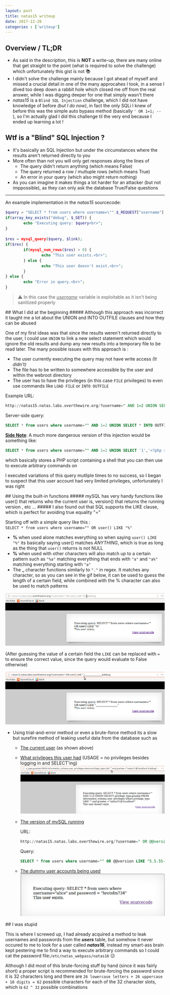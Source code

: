 ```yaml
---
layout: post
title: natas15 writeup
date: 2017-12-28
categories : ['writeup']
---
```

## Overview / TL;DR 
* As said in the description, this is **NOT** a write-up, there are many online that get straight to the point (what is required to solve the challenge) which unfortunately this gist is not :books:
* I didn't solve the challenge mainly because I got ahead of myself and missed a crucial detail in one of the many approcahes I took, in a sense I dived too deep down a rabbit hole which closed me off from the real answer, while I was digging deeper for one that simply wasn't there 
* _natas15_ is a `Blind SQL Injection` challenge, which I did not have knowledge of before *(but I do now)*, in fact the only SQLi I knew of before this was the simple auto bypass method (basically `' OR 1=1; -- `), so I'm actually glad I did this challenge til the very end because I ended up learning a lot !

<div class="divider"></div>

## Wtf is a "Blind" SQL Injection ? 
* It's basically an SQL Injection but under the circumstances where the results aren't returned directly to you
* More often than not you will only get responses along the lines of 
  - The query didn't return anything (which means False)
  - The query returned a row / multuple rows (which means True)
  - An error in your query (which also might return nothing)
* As you can imagine it makes things a lot harder for an attacker (but not imppossible), as they can only ask the database True/False questions

___  

An example implementation in the *natas15* sourcecode:
```php
$query = "SELECT * from users where username=\"".$_REQUEST["username"]."\"";
if(array_key_exists("debug", $_GET)) {
        echo "Executing query: $query<br>";
}

$res = mysql_query($query, $link);
if($res) {
        if(mysql_num_rows($res) > 0) {
                echo "This user exists.<br>";
        } else {
                echo "This user doesn't exist.<br>";
        }
} else {
        echo "Error in query.<br>";
} 
```
> :warning: In this case the *<u>username</u>* variable is exploitable as it isn't being sanitized properly

<div class="divider"></div>
## What I did at the beginning
##### Although this approach was incorrect it taught me a lot about the UNION and INTO OUTFILE clauses and how they can be abused

One of my first ideas was that since the results weren't returned directly to the user, I could use `UNION` to link a new select statement which would ignore the old results and dump any new results into a temporary file to be read later. The many possible issues with this approach is :
* The user currently executing the query may not have write access _(It didn't)_
* The file has to be written to somewhere accessible by the user and within the webroot directory 
* The user has to have the privileges (in this case `FILE` privileges) to even use commands like `LOAD FILE` or `INTO OUTFILE`

Example URL:
```sql
http://natas15.natas.labs.overthewire.org/?username=" AND 1=2 UNION SELECT * INTO OUTFILE '/tmp/out' FROM users ; --
```
Server-side query:
```sql
SELECT * from users where username="" AND 1=2 UNION SELECT * INTO OUTFILE '/tmp/out' FROM users ; -- "
```

**<u>Side Note</u>**: A much more dangerous version of this injection would be something like:
```sql
SELECT * from users where username="" AND 1=2 UNION SELECT '1','<?php system($_GET['cmd']) ?>' INTO OUTFILE '/whateverpath/directory/script.php'; -- 
```
which basically stores a PHP script containing a shell that you can then use to execute arbitrary commands on


I executed variations of this query mutliple times to no success, so I began to suspect that this user account had very limited privileges, unfortunately I was right 

<div class="divider"></div>
## Using the built-in functions
##### mySQL has very handy functions like user() that returns who the current user is, version() that returns the running version , etc ...
##### I also found out that SQL supports the LIKE clause, which is perfect for avoiding true equality "=" 

Starting off with a simple query like this :  
`SELECT * from users where username="" OR user() LIKE "%"`
+  **%** when used alone matches everything so when saying `user() LIKE "%"` its basically saying user() matches _ANYTHING_, which is true as long as the thing that `user()` returns is not NULL
+  **%** when used with other characters will also match up to a certain pattern such as `"%a"` matching everything that ends with `"a"` and `"a%"` matching everything starting with `"a"`
+ The **_** character functions similarly to `"."` in regex. It matches any character, so as you can see in the gif below, it can be used to guess the length of a certain field, while combined with the % character can also be used to match patterns

![Underscore](/assets/images/natas15-1.gif)

(After guessing the value of a certain field the `LIKE` can be replaced with `=` to ensure the correct value, since the query would evaluate to False otherwise)

![Guess](/assets/images/natas15-2.gif)

* Using trial-and-error method or even a brute-force method its a slow but surefire method of leaking useful data from the database such as 
  - <u>The current user</u> (as shown above)
  - <u>What privileges this user had</u> (USAGE = no privileges besides logging in and SELECT'ing)
    ![Usage](/assets/images/natas15-3.gif)
  - <u>The version of mySQL running</u>

     URL: 
     ```sql
     http://natas15.natas.labs.overthewire.org/?username=" OR @@version LIKE "5.5.55-0%2Bdeb8u1& debug (%2B = +)
     ```
     Query: 
     ```sql
     SELECT * from users where username="" OR @@version LIKE "5.5.55-0+deb8u1"
     ```
     
  - <u>The dummy user accounts being used</u>
    ![pw](/assets/images/natas15-4.jpg)
  
  
<div class="divider"></div>
## I was stupid 

This is where I screwed up, I had already acquired a method to leak usernames and passwords from the *__users__* table, but somehow it never occured to me to look for a user called *__natas16__*, instead my smart-ass brain kept pestering me to find a way to execute arbitrary commands so I could cat the password file:`/etc/natas_webpass/natas16` :confused:

Although I did most of this brute-forcing stuff by hand (since it was fairly short) a proper script is recommended for brute-forcing the password since it is 32 characters long and there are `26 lowercase letters + 26 uppercase + 10 digits = 62` possible characters for each of the 32 character slots, which is `62 ^ 32` possible combinations
